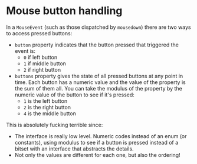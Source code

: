 # Mouse button handling
In a `MouseEvent` (such as those dispatched by `mousedown`) there are two ways to access pressed buttons:

* `button` property indicates that the button pressed that triggered the event is:
  * `0` if left button
  * `1` if middle button
  * `2` if right button
* `buttons` property gives the state of all pressed buttons at any point in time. Each button has a numeric value and the value of the property is the sum of them all. You can take the modulus of the property by the numeric value of the button to see if it's pressed:
  * `1` is the left button
  * `2` is the right button
  * `4` is the middle button

This is absolutely fucking terrible since:
* The interface is really low level. Numeric codes instead of an enum (or constants), using modulus to see if a button is pressed instead of a bitset with an interface that abstracts the details.
* Not only the values are different for each one, but also the ordering!
